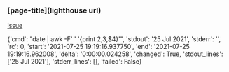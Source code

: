 ### [page-title](lighthouse url)

[issue](https://github.com/picfair/fleetnation/pull/3549)

{'cmd': "date | awk -F' ' '{print $2,$3,$4}'", 'stdout': '25 Jul 2021', 'stderr': '', 'rc': 0, 'start': '2021-07-25 19:19:16.937750', 'end': '2021-07-25 19:19:16.962008', 'delta': '0:00:00.024258', 'changed': True, 'stdout_lines': ['25 Jul 2021'], 'stderr_lines': [], 'failed': False}
